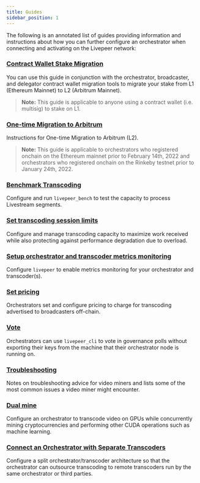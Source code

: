 ```yaml
---
title: Guides
sidebar_position: 1
---
```


The following is an annotated list of guides providing information and instructions about how you can further configure an orchestrator when connecting and activating on the Livepeer network:

### [Contract Wallet Stake Migration](/video-miners/guides/contract-wallet-migration)

You can use this guide in conjunction with the orchestrator, broadcaster, and delegator contract wallet migration tools to migrate your stake from L1 (Ethereum Mainnet) to L2 (Arbitrum Mainnet).

> **Note:** This guide is applicable to anyone using a contract wallet (i.e. multisig) to stake on L1. 

### [One-time Migration to Arbitrum](/video-miners/guides/l2-migration)

Instructions for One-time Migration to Arbitrum (L2).

> **Note:** This guide is applicable to orchestrators who registered onchain on the Ethereum mainnet prior to February 14th, 2022 and orchestrators who registered onchain on the Rinkeby testnet prior to January 24th, 2022. 

### [Benchmark Transcoding](/video-miners/guides/benchmarking)

Configure and run `livepeer_bench` to test the capacity to process Livestream segments.

### [Set transcoding session limits](/video-miners/guides/session-limits)

Configure and manage transcoding capacity to maximize work received while also protecting against performance degradation due to overload.

### [Setup orchestrator and transcoder metrics monitoring](/video-miners/guides/metrics-monitoring)

Configure `livepeer` to enable metrics monitoring for your orchestrator and transcoder(s).

### [Set pricing](/video-miners/guides/pricing) 

Orchestrators set and configure pricing to charge for transcoding advertised to broadcasters off-chain.

### [Vote](/video-miners/guides/vote)

Orchestrators can use `livepeer_cli` to vote in governance polls without exporting their keys from the machine that their orchestrator node is running on.

### [Troubleshooting](/video-miners/guides/troubleshooting)

Notes on troubleshooting advice for video miners and lists some of the most common issues a video miner might encounter.

### [Dual mine](/video-miners/guides/dual-mining)

Configure an orchestrator to transcode video on GPUs while concurrently mining cryptocurrencies and performing other CUDA operations such as machine learning.

### [Connect an Orchestrator with Separate Transcoders](/video-miners/guides/o-t-split) 

Configure a split orchestrator/transcoder architecture so that the orchestrator can outsource transcoding to remote transcoders run by the same orchestrator or third parties. 